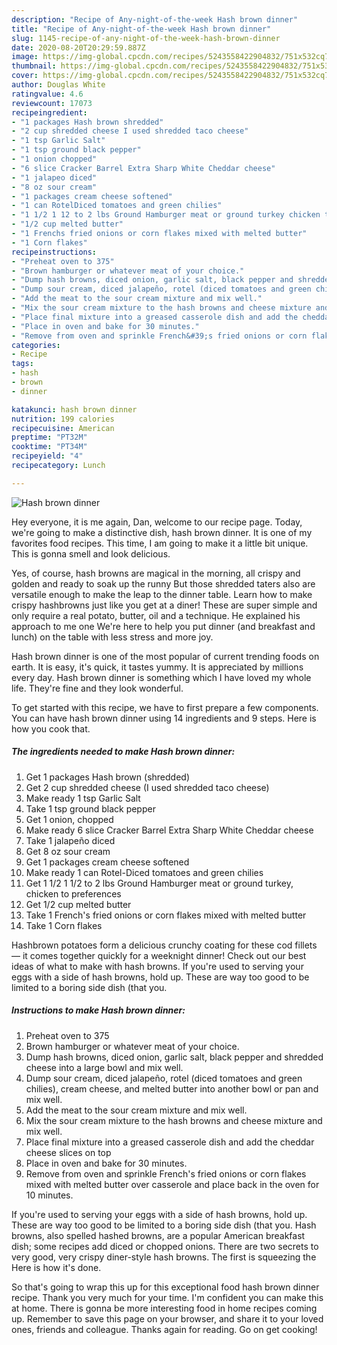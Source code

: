 ```yaml
---
description: "Recipe of Any-night-of-the-week Hash brown dinner"
title: "Recipe of Any-night-of-the-week Hash brown dinner"
slug: 1145-recipe-of-any-night-of-the-week-hash-brown-dinner
date: 2020-08-20T20:29:59.887Z
image: https://img-global.cpcdn.com/recipes/5243558422904832/751x532cq70/hash-brown-dinner-recipe-main-photo.jpg
thumbnail: https://img-global.cpcdn.com/recipes/5243558422904832/751x532cq70/hash-brown-dinner-recipe-main-photo.jpg
cover: https://img-global.cpcdn.com/recipes/5243558422904832/751x532cq70/hash-brown-dinner-recipe-main-photo.jpg
author: Douglas White
ratingvalue: 4.6
reviewcount: 17073
recipeingredient:
- "1 packages Hash brown shredded"
- "2 cup shredded cheese I used shredded taco cheese"
- "1 tsp Garlic Salt"
- "1 tsp ground black pepper"
- "1 onion chopped"
- "6 slice Cracker Barrel Extra Sharp White Cheddar cheese"
- "1 jalapeo diced"
- "8 oz sour cream"
- "1 packages cream cheese softened"
- "1 can RotelDiced tomatoes and green chilies"
- "1 1/2 1 12 to 2 lbs Ground Hamburger meat or ground turkey chicken to preferences"
- "1/2 cup melted butter"
- "1 Frenchs fried onions or corn flakes mixed with melted butter"
- "1 Corn flakes"
recipeinstructions:
- "Preheat oven to 375"
- "Brown hamburger or whatever meat of your choice."
- "Dump hash browns, diced onion, garlic salt, black pepper and shredded cheese into a large bowl and mix well."
- "Dump sour cream, diced jalapeño, rotel (diced tomatoes and green chilies), cream cheese, and melted butter into another bowl or pan and mix well."
- "Add the meat to the sour cream mixture and mix well."
- "Mix the sour cream mixture to the hash browns and cheese mixture and mix well."
- "Place final mixture into a greased casserole dish and add the cheddar cheese slices on top"
- "Place in oven and bake for 30 minutes."
- "Remove from oven and sprinkle French&#39;s fried onions or corn flakes mixed with melted butter over casserole and place back in the oven for 10 minutes."
categories:
- Recipe
tags:
- hash
- brown
- dinner

katakunci: hash brown dinner 
nutrition: 199 calories
recipecuisine: American
preptime: "PT32M"
cooktime: "PT34M"
recipeyield: "4"
recipecategory: Lunch

---
```



![Hash brown dinner](https://img-global.cpcdn.com/recipes/5243558422904832/751x532cq70/hash-brown-dinner-recipe-main-photo.jpg)

Hey everyone, it is me again, Dan, welcome to our recipe page. Today, we're going to make a distinctive dish, hash brown dinner. It is one of my favorites food recipes. This time, I am going to make it a little bit unique. This is gonna smell and look delicious.

Yes, of course, hash browns are magical in the morning, all crispy and golden and ready to soak up the runny But those shredded taters also are versatile enough to make the leap to the dinner table. Learn how to make crispy hashbrowns just like you get at a diner! These are super simple and only require a real potato, butter, oil and a technique. He explained his approach to me one We&#39;re here to help you put dinner (and breakfast and lunch) on the table with less stress and more joy.

Hash brown dinner is one of the most popular of current trending foods on earth. It is easy, it's quick, it tastes yummy. It is appreciated by millions every day. Hash brown dinner is something which I have loved my whole life. They're fine and they look wonderful.


To get started with this recipe, we have to first prepare a few components. You can have hash brown dinner using 14 ingredients and 9 steps. Here is how you cook that.

<!--inarticleads1-->

##### The ingredients needed to make Hash brown dinner:

1. Get 1 packages Hash brown (shredded)
1. Get 2 cup shredded cheese (I used shredded taco cheese)
1. Make ready 1 tsp Garlic Salt
1. Take 1 tsp ground black pepper
1. Get 1 onion, chopped
1. Make ready 6 slice Cracker Barrel Extra Sharp White Cheddar cheese
1. Take 1 jalapeño diced
1. Get 8 oz sour cream
1. Get 1 packages cream cheese softened
1. Make ready 1 can Rotel-Diced tomatoes and green chilies
1. Get 1 1/2 1 1/2 to 2 lbs Ground Hamburger meat or ground turkey, chicken to preferences
1. Get 1/2 cup melted butter
1. Take 1 French&#39;s fried onions or corn flakes mixed with melted butter
1. Take 1 Corn flakes


Hashbrown potatoes form a delicious crunchy coating for these cod fillets — it comes together quickly for a weeknight dinner! Check out our best ideas of what to make with hash browns. If you&#39;re used to serving your eggs with a side of hash browns, hold up. These are way too good to be limited to a boring side dish (that you. 

<!--inarticleads2-->

##### Instructions to make Hash brown dinner:

1. Preheat oven to 375
1. Brown hamburger or whatever meat of your choice.
1. Dump hash browns, diced onion, garlic salt, black pepper and shredded cheese into a large bowl and mix well.
1. Dump sour cream, diced jalapeño, rotel (diced tomatoes and green chilies), cream cheese, and melted butter into another bowl or pan and mix well.
1. Add the meat to the sour cream mixture and mix well.
1. Mix the sour cream mixture to the hash browns and cheese mixture and mix well.
1. Place final mixture into a greased casserole dish and add the cheddar cheese slices on top
1. Place in oven and bake for 30 minutes.
1. Remove from oven and sprinkle French&#39;s fried onions or corn flakes mixed with melted butter over casserole and place back in the oven for 10 minutes.


If you&#39;re used to serving your eggs with a side of hash browns, hold up. These are way too good to be limited to a boring side dish (that you. Hash browns, also spelled hashed browns, are a popular American breakfast dish; some recipes add diced or chopped onions. There are two secrets to very good, very crispy diner-style hash browns. The first is squeezing the Here is how it&#39;s done. 

So that's going to wrap this up for this exceptional food hash brown dinner recipe. Thank you very much for your time. I'm confident you can make this at home. There is gonna be more interesting food in home recipes coming up. Remember to save this page on your browser, and share it to your loved ones, friends and colleague. Thanks again for reading. Go on get cooking!
